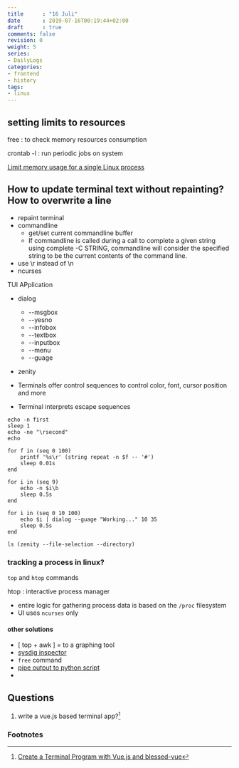```yaml
---
title      : "16 Juli"
date       : 2019-07-16T00:19:44+02:00
draft      : true
comments: false
revision: 0
weight: 5
series:
- DailyLogs
categories:
- frontend
- history
tags:
- linux
---
```


## setting limits to resources

free
: to check memory resources consumption

crontab -l
: run periodic jobs on system

[Limit memory usage for a single Linux process](https://unix.stackexchange.com/questions/44985/limit-memory-usage-for-a-single-linux-process)

## How to update terminal text without repainting? How to overwrite a line

* repaint terminal
* commandline
  * get/set current commandline buffer
  * If commandline is called during a call to complete a given string using complete -C STRING, commandline will consider the specified string to be the current contents of the command line.
* use \r instead of \n
* ncurses

TUI APplication

* dialog
  * --msgbox
  * --yesno
  * --infobox
  * --textbox
  * --inputbox
  * --menu
  * --guage
* zenity

* Terminals offer control sequences to control color, font, cursor position and more
* Terminal interprets escape sequences

```
echo -n first
sleep 1
echo -ne "\rsecond"
echo

for f in (seq 0 100)
    printf '%s\r' (string repeat -n $f -- '#')
    sleep 0.01s
end

for i in (seq 9)
    echo -n $i\b
    sleep 0.5s
end

for i in (seq 0 10 100)
    echo $i | dialog --guage "Working..." 10 35
    sleep 0.5s
end

ls (zenity --file-selection --directory)
```

### tracking a process in linux?

`top` and `htop` commands

htop
: interactive process manager
* entire logic for gathering process data is based on the `/proc` filesystem
* UI uses `ncurses` only

#### other solutions

* [ top + awk ] = to a graphing tool
* [sysdig inspector](https://github.com/draios/sysdig-inspect.git)
* `free` command
* [pipe output to python script](https://manashpratim.com/plot-realtime-terminal-data)
*

## Questions

1. write a vue.js based terminal app?[^1]

### Footnotes

[^1]: [Create a Terminal Program with Vue.js and blessed-vue](https://alligator.io/vuejs/blessed-vue-terminal/)
[^2]:
